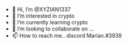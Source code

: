 - 👋 Hi, I’m @XYZIAN1337
- 👀 I’m interested in crypto
- 🌱 I’m currently learning crypto
- 💞️ I’m looking to collaborate on ...
- 📫 How to reach me.. discord Marian.#3938

<!---
XYZIAN1337/XYZIAN1337 is a ✨ special ✨ repository because its `README.md` (this file) appears on your GitHub profile.
You can click the Preview link to take a look at your changes.
--->
